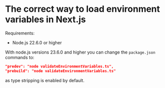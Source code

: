 # The correct way to load environment variables in Next.js

Requirements:

- Node.js 22.6.0 or higher

With node.js versions 23.6.0 and higher you can change the `package.json` commands to:

```json
"predev": "node validateEnvironmentVariables.ts",
"prebuild": "node validateEnvironmentVariables.ts"
```

as type stripping is enabled by default.
